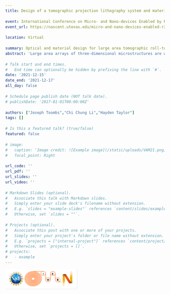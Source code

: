 ```yaml
---
title: Design of a tomographic projection lithography system and material for roll-to-roll fabrication of 3D microstructures

event: International Conference on Micro- and Nano-devices Enabled by R2R Manufacturing
event_url: https://nascent.utexas.edu/micro-and-nano-devices-enabled-r2r-manufacturing

location: Virtual

summary: Optical and material design for large area tomographic roll-to-roll fabrication of 3D microstructures
abstract: 'Large area arrays of three-dimensional microstructures are widely used in electronics, surface engineering, microfluidic chemical synthesis and diagnostics, and filtration. Current roll-to-roll (R2R) fabrication techniques have improved production speed of arrays of primarily two-dimensional structures, but they must resort to sequential multi-step lamination or deposition processes if more complex 3D structures are desired. We describe a single-step volumetric light-based approach that is enabled by tomographic light exposure, called R2R computed axial lithography (CAL). We describe the geometric freedom of the system and analyze the resolution of the dynamic projection optical system that supports lateral scanning and axial focus scanning. Additionally, we introduce a solid-phase photoresist that is compatible with tomographic light exposure of material coated on a web and capable of feature sizes as small as 20 μm. These developments illustrate how the R2R CAL process could streamline R2R fabrication of unprecedented 3D microstructures with reentrant features and internal voids.'

# Talk start and end times.
#   End time can optionally be hidden by prefixing the line with `#`.
date: '2021-12-15'
date_end: '2021-12-17'
all_day: false

# Schedule page publish date (NOT talk date).
# publishDate: '2017-01-01T00:00:00Z'

authors: ["Joseph Toombs","Chi Chung Li","Hayden Taylor"]
tags: []

# Is this a featured talk? (true/false)
featured: false

# image:
#   caption: 'Image credit: ![Example image](/static/uploads/VAM21.png)'
#   focal_point: Right

url_code: ''
url_pdf: ''
url_slides: ''
url_video: ''

# Markdown Slides (optional).
#   Associate this talk with Markdown slides.
#   Simply enter your slide deck's filename without extension.
#   E.g. `slides = "example-slides"` references `content/slides/example-slides.md`.
#   Otherwise, set `slides = ""`.

# Projects (optional).
#   Associate this post with one or more of your projects.
#   Simply enter your project's folder or file name without extension.
#   E.g. `projects = ["internal-project"]` references `content/project/deep-learning/index.md`.
#   Otherwise, set `projects = []`.
# projects:
#   - example
---
```

![Conference image](images/R2R21.png)